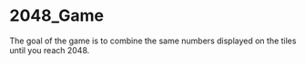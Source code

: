 # 2048_Game
The goal of the game is to combine the same numbers displayed on the tiles until you reach 2048.
